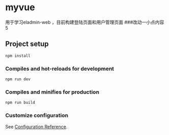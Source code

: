 # myvue

用于学习eladmin-web
，目前构建登陆页面和用户管理页面
###改动一小点内容5

## Project setup
```
npm install
```

### Compiles and hot-reloads for development
```
npm run dev
```

### Compiles and minifies for production
```
npm run build
```

### Customize configuration
See [Configuration Reference](https://cli.vuejs.org/config/).
